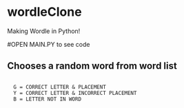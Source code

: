 # wordleClone
Making Wordle in Python!

#OPEN MAIN.PY to see code
## Chooses a random word from word list
##
      G = CORRECT LETTER & PLACEMENT
      Y = CORRECT LETTER & INCORRECT PLACEMENT
      B = LETTER NOT IN WORD
